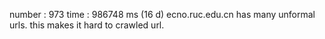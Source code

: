 number : 973
time : 986748 ms (16 d)
ecno.ruc.edu.cn has many unformal urls.
this makes it hard to crawled url.


